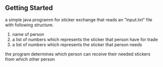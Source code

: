 ## Getting Started

a simple java programm for sticker exchange that reads an "input.txt" file with following structure.
1) name of person
2) a list of numbers which represents the sticker that person have for trade
3) a list of numbers which represents the sticker that person needs

the program determines which person can receive their needed stickers from which other person

